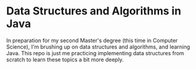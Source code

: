 # Data Structures and Algorithms in Java

In preparation for my second Master's degree (this time in Computer Science), I'm brushing up on data structures and algorithms, and learning Java. This repo is just me practicing implementing data structures from scratch to learn these topics a bit more deeply.
